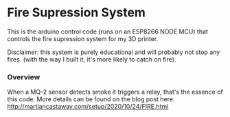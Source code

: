 # Fire Supression System
This is the arduino control code (runs on an ESP8266 NODE MCU) that controls the fire supression system for my 3D printer.

Disclaimer: this system is purely educational and will probably not stop any fires.  (with the way I built it, it's more likely to catch on fire).

### Overview
When a MQ-2 sensor detects smoke it triggers a relay, that's the essence of this code.  More details can be found on the blog post here: http://martiancastaway.com/setup/2020/10/24/FIRE.html

